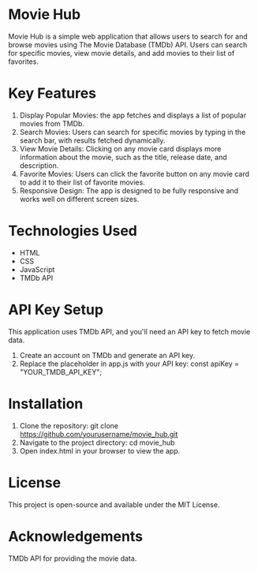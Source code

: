 # **Movie Hub**
Movie Hub is a simple web application that allows users to search for and browse movies using The Movie Database (TMDb) API. Users can search for specific movies, view movie details, and add movies to their list of favorites.

# **Key Features**
1. Display Popular Movies: the app fetches and displays a list of popular movies from TMDb.
2. Search Movies: Users can search for specific movies by typing in the search bar, with results fetched dynamically.
3. View Movie Details: Clicking on any movie card displays more information about the movie, such as the title, release date, and description.
4. Favorite Movies: Users can click the favorite button on any movie card to add it to their list of favorite movies.
5. Responsive Design: The app is designed to be fully responsive and works well on different screen sizes.

# **Technologies Used**
- HTML
- CSS
- JavaScript
- TMDb API

# **API Key Setup**
This application uses TMDb API, and you'll need an API key to fetch movie data.
1. Create an account on TMDb and generate an API key.
2. Replace the placeholder in app.js with your API key:
const apiKey = "YOUR_TMDB_API_KEY";

# **Installation**
1. Clone the repository:
git clone https://github.com/yourusername/movie_hub.git
2. Navigate to the project directory: cd movie_hub
3. Open index.html in your browser to view the app.

# **License**
This project is open-source and available under the MIT License.

# **Acknowledgements**
TMDb API for providing the movie data.

